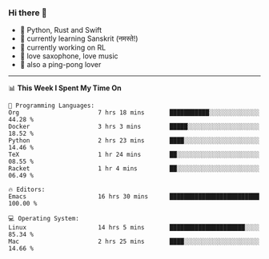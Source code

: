 ### Hi there 👋

- 📙 Python, Rust and Swift
- 🌱 currently learning Sanskrit (नमस्ते!)
- 🔭 currently working on RL
- 🎷 love saxophone, love music
- 🏓 also a ping-pong lover

<!--
**ZiqinGong/ZiqinGong** is a ✨ _special_ ✨ repository because its `README.md` (this file) appears on your GitHub profile.

Here are some ideas to get you started:

- 🔭 I’m currently working on ...
- 🌱 I’m currently learning ...
- 👯 I’m looking to collaborate on ...
- 🤔 I’m looking for help with ...
- 💬 Ask me about ...
- 📫 gongzq0301@sjtu.edu.cn
- 😄 Pronouns: ...
- ⚡ Fun fact: ...
-->

---

<!--START_SECTION:waka-->
📊 **This Week I Spent My Time On** 

```text
💬 Programming Languages: 
Org                      7 hrs 18 mins       ███████████░░░░░░░░░░░░░░   44.28 % 
Docker                   3 hrs 3 mins        █████░░░░░░░░░░░░░░░░░░░░   18.52 % 
Python                   2 hrs 23 mins       ████░░░░░░░░░░░░░░░░░░░░░   14.46 % 
TeX                      1 hr 24 mins        ██░░░░░░░░░░░░░░░░░░░░░░░   08.55 % 
Racket                   1 hr 4 mins         ██░░░░░░░░░░░░░░░░░░░░░░░   06.49 % 

🔥 Editors: 
Emacs                    16 hrs 30 mins      █████████████████████████   100.00 % 

💻 Operating System: 
Linux                    14 hrs 5 mins       █████████████████████░░░░   85.34 % 
Mac                      2 hrs 25 mins       ████░░░░░░░░░░░░░░░░░░░░░   14.66 % 
```


<!--END_SECTION:waka-->
